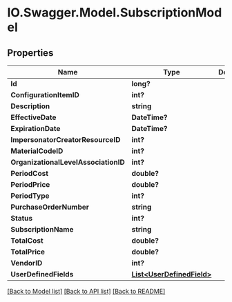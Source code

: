 # IO.Swagger.Model.SubscriptionModel
## Properties

Name | Type | Description | Notes
------------ | ------------- | ------------- | -------------
**Id** | **long?** |  | [optional] 
**ConfigurationItemID** | **int?** |  | [optional] 
**Description** | **string** |  | [optional] 
**EffectiveDate** | **DateTime?** |  | [optional] 
**ExpirationDate** | **DateTime?** |  | [optional] 
**ImpersonatorCreatorResourceID** | **int?** |  | [optional] 
**MaterialCodeID** | **int?** |  | [optional] 
**OrganizationalLevelAssociationID** | **int?** |  | [optional] 
**PeriodCost** | **double?** |  | [optional] 
**PeriodPrice** | **double?** |  | [optional] 
**PeriodType** | **int?** |  | [optional] 
**PurchaseOrderNumber** | **string** |  | [optional] 
**Status** | **int?** |  | [optional] 
**SubscriptionName** | **string** |  | [optional] 
**TotalCost** | **double?** |  | [optional] 
**TotalPrice** | **double?** |  | [optional] 
**VendorID** | **int?** |  | [optional] 
**UserDefinedFields** | [**List&lt;UserDefinedField&gt;**](UserDefinedField.md) |  | [optional] 

[[Back to Model list]](../README.md#documentation-for-models) [[Back to API list]](../README.md#documentation-for-api-endpoints) [[Back to README]](../README.md)

